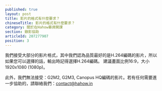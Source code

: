 ```yaml
---
published: true
layout: post
title: 影片的格式有什麼要求？
chineseTitle: 影片的格式有什麼要求？
category: 關於在Hahow募資開課
section: 錄影協助
articleId: 207277907
position: 3
---
```


我們接受大部分的影片格式，其中我們認為品質最好的是H.264編碼的影片，所以如果您可以選擇的話，輸出時記得選擇H.264編碼。
建議畫面比例16:9，大小1920x1080 (1080p)。

此外，我們無法接受：G2M2, G2M3, Canopus HQ編碼的影片。若有任何需要進一步協助的，請聯絡我們：contact@hahow.in
